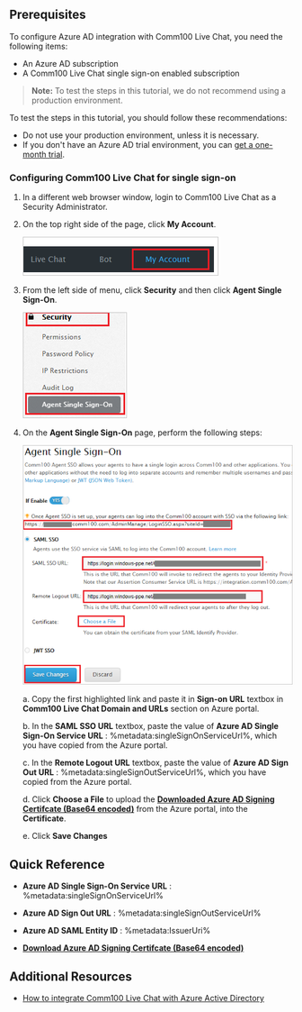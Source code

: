 ## Prerequisites

To configure Azure AD integration with Comm100 Live Chat, you need the following items:

- An Azure AD subscription
- A Comm100 Live Chat single sign-on enabled subscription

> **Note:**
> To test the steps in this tutorial, we do not recommend using a production environment.

To test the steps in this tutorial, you should follow these recommendations:

- Do not use your production environment, unless it is necessary.
- If you don't have an Azure AD trial environment, you can [get a one-month trial](https://azure.microsoft.com/pricing/free-trial/).

### Configuring Comm100 Live Chat for single sign-on

1. In a different web browser window, login to Comm100 Live Chat as a Security Administrator.

2. On the top right side of the page, click **My Account**.

	![Comm100 Live Chat myaccount](./media/tutorial_comm100livechat_account.png)

3. From the left side of menu, click **Security** and then click **Agent Single Sign-On**.

	![Comm100 Live Chat security](./media/tutorial_comm100livechat_security.png)

4. On the **Agent Single Sign-On** page, perform the following steps:

	![Comm100 Live Chat security](./media/tutorial_comm100livechat_singlesignon.png)

	a. Copy the first highlighted link and paste it in **Sign-on URL** textbox in **Comm100 Live Chat Domain and URLs** section on Azure portal.

	b. In the **SAML SSO URL** textbox, paste the value of **Azure AD Single Sign-On Service URL** : %metadata:singleSignOnServiceUrl%, which you have copied from the Azure portal.

	c. In the **Remote Logout URL** textbox, paste the value of **Azure AD Sign Out URL** : %metadata:singleSignOutServiceUrl%, which you have copied from the Azure portal.

	d. Click **Choose a File** to upload the **[Downloaded Azure AD Signing Certifcate (Base64 encoded)](%metadata:certificateDownloadBase64Url%)** from the Azure portal, into the **Certificate**.

	e. Click **Save Changes**

## Quick Reference

* **Azure AD Single Sign-On Service URL** : %metadata:singleSignOnServiceUrl%

* **Azure AD Sign Out URL** : %metadata:singleSignOutServiceUrl%

* **Azure AD SAML Entity ID** : %metadata:IssuerUri%

* **[Download Azure AD Signing Certifcate (Base64 encoded)](%metadata:certificateDownloadBase64Url%)**


## Additional Resources

* [How to integrate Comm100 Live Chat with Azure Active Directory](https://docs.microsoft.com/azure/active-directory/saas-apps/comm100livechat-tutorial)
